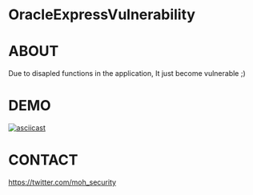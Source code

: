 # OracleExpressVulnerability

# ABOUT 

Due to disapled functions in the application, It just become vulnerable ;) 

# DEMO 

[![asciicast](https://image.ibb.co/nxUYGR/11111.png)](https://asciinema.org/a/cEsnYGiJCAmiFTuseVlpkRmsf)


# CONTACT 

https://twitter.com/moh_security
